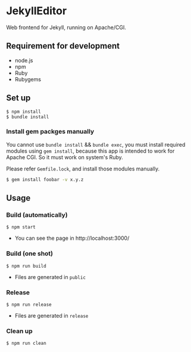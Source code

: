JekyllEditor
============

Web frontend for Jekyll, running on Apache/CGI.


## Requirement for development

* node.js
* npm
* Ruby
* Rubygems


## Set up

```
$ npm install
$ bundle install
```

### Install gem packges manually

You cannot use `bundle install` && `bundle exec`,
you must install required modules using `gem install`,
because this app is intended to work for Apache CGI.
So it must work on system's Ruby.

Please refer `Gemfile.lock`, and install those modules manually.

```sh
$ gem install foobar -v x.y.z
```


## Usage

### Build (automatically)

```
$ npm start
```

* You can see the page in http://localhost:3000/

### Build (one shot)

```
$ npm run build
```

* Files are generated in `public`

### Release

```
$ npm run release
```

* Files are generated in `release`

### Clean up

```
$ npm run clean
```
